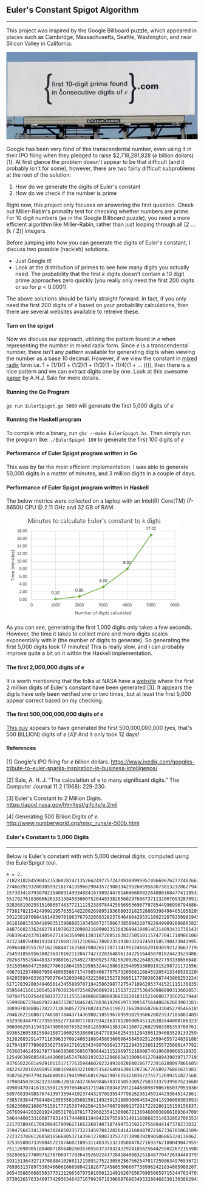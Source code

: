 

## Euler's Constant Spigot Algorithm
______

This project was inspired by the Google Billboard puzzle, which appeared in places such as Cambridge, Massachusetts, Seattle, Washington, and 
near Silicon Valley in California.

![Google Billboard Puzzle](/images/billboard.PNG?raw=true "Google Billboard Puzzle")

Google has been very fond of this transcendental number, even using it in their IPO filing when they pledged to raise $2,718,281,828 (*e* billion dollars) [1]. At first glance the problem doesn't appear to be that difficult (and it probably isn't for some), however, there are two fairly difficult subproblems at the root of the solution:

1. How do we generate the digits of Euler's constant
2. How do we check if the number is prime

Right now, this project only focuses on answering the first question. Check out Miller-Rabin's primality test for checking whether numbers are prime. For 10 digit numbers (as in the Google Billboard puzzle), you need a more efficient algorithm like Miller-Rabin, rather than just looping through all [2 ... (k / 2)] integers. 

Before jumping into how you can generate the digits of Euler's constant, I discuss two possible (hackish) solutions. 

- Just Google it! 
- Look at the distribution of primes to see how many digits you actually need. The probability that the first *k* digits doesn't contain a 10 digit prime approaches zero quickly (you really only need the first 200 digits or so for *p* < 0.0001)

The above solutions should be fairly straight forward. In fact, if you only need the first 200 digits of *e* based on your probability calculations, then there are several websites available to retreive these.


#### Turn on the spigot

Now we discuss our approach, utilizing the pattern found in *e* when representing the number in mixed radix form. Since *e* is a transcendental number, there isn't any pattern available for generating digits when viewing the number as a base 10 decimal. However, if we view the constant in [mixed radix](https://en.wikipedia.org/wiki/Mixed_radix) form i.e. 1 + (1/1)(1 + (1/2)(1 + (1/3)(1 + (1/4)(1 + ... )))), then there is a nice pattern and we can extract digits one by one. Look at this awesome [paper](https://academic.oup.com/comjnl/article-pdf/11/2/229/1076231/11-2-229.pdf) by A.H.J. Sale for more details. 

#### Running the Go Program

`go run EulerSpigot.go 5000` will generate the first 5,000 digits of *e*

#### Running the Haskell program

To compile into a binary, run `ghc --make EulerSpigot.hs`. Then simply run the program like: `./EulerSpigot 100` to generate the first 100 digits of *e*

#### Performance of Euler Spigot program written in Go

This was by far the most efficient implementation. I was able to generate 50,000 digits in a matter of minutes, and 3 million digits in a couple of days.

#### Performance of Euler Spigot program written in Haskell

The below metrics were collected on a laptop with an Intel(R) Core(TM) i7-8650U CPU @ 2.11 GHz and 32 GB of RAM. 

![Performance of Euler Spigot](/images/haskellPerformance.PNG?raw=true "Euler Spigot Performance (Haskell)")

As you can see, generating the first 1,000 digits only takes a few seconds. However, the time it takes to collect more and more digits scales exponentially with *k* (the number of digits to generate). So generating the first 5,000 digits took 17 minutes! This is really slow, and I can probably improve quite a bit on it within the Haskell implementation.

#### The first 2,000,000 digits of *e*

It is worth mentioning that the folks at NASA have a [website]( https://apod.nasa.gov/htmltest/gifcity/e.2mil) where the 
first 2 million digits of Euler's constant have been generated [3]. It appears the digits have only been verified one or two times, but at least the first 5,000 appear correct based on my checking. 

#### The first 500,000,000,000 digits of *e*

[This guy](http://www.numberworld.org/misc_runs/e-500b.html) appears to have generated the first 500,000,000,000 (yes, that's 500 BILLION) digits of *e* [4]! And it only took 12 days! 


#### References
[1] Google's IPO filing for *e* billion dollars. https://www.ivedix.com/googles-tribute-to-euler-sparks-inspiration-in-business-intelligence/

[2] Sale, A. H. J. "The calculation of e to many significant digits." 
The Computer Journal 11.2 (1968): 229-230.

[3] Euler's Constant to 2 Million Digits. https://apod.nasa.gov/htmltest/gifcity/e.2mil

[4] Generating 500 Billion Digits of *e*. http://www.numberworld.org/misc_runs/e-500b.html

#### Euler's Constant to 5,000 Digits
_________________
Below is Euler's constant with with 5,000 decimal digits, computed using 
the EulerSpigot tool. 
```
e = 2.
7182818284590452353602874713526624977572470936999595749669676277240766303535475945713821785251664274
2746639193200305992181741359662904357290033429526059563073813232862794349076323382988075319525101901
1573834187930702154089149934884167509244761460668082264800168477411853742345442437107539077744992069
5517027618386062613313845830007520449338265602976067371132007093287091274437470472306969772093101416
9283681902551510865746377211125238978442505695369677078544996996794686445490598793163688923009879312
7736178215424999229576351482208269895193668033182528869398496465105820939239829488793320362509443117
3012381970684161403970198376793206832823764648042953118023287825098194558153017567173613320698112509
9618188159304169035159888851934580727386673858942287922849989208680582574927961048419844436346324496
8487560233624827041978623209002160990235304369941849146314093431738143640546253152096183690888707016
7683964243781405927145635490613031072085103837505101157477041718986106873969655212671546889570350354
0212340784981933432106817012100562788023519303322474501585390473041995777709350366041699732972508868
7696640355570716226844716256079882651787134195124665201030592123667719432527867539855894489697096409
7545918569563802363701621120477427228364896134225164450781824423529486363721417402388934412479635743
7026375529444833799801612549227850925778256209262264832627793338656648162772516401910590049164499828
9315056604725802778631864155195653244258698294695930801915298721172556347546396447910145904090586298
4967912874068705048958586717479854667757573205681288459205413340539220001137863009455606881667400169
8420558040336379537645203040243225661352783695117788386387443966253224985065499588623428189970773327
6171783928034946501434558897071942586398772754710962953741521115136835062752602326484728703920764310
0595841166120545297030236472549296669381151373227536450988890313602057248176585118063036442812314965
5070475102544650117272115551948668508003685322818315219600373562527944951582841882947876108526398139
5599006737648292244375287184624578036192981971399147564488262603903381441823262515097482798777996437
3089970388867782271383605772978824125611907176639465070633045279546618550966661856647097113444740160
7046262156807174818778443714369882185596709591025968620023537185887485696522000503117343920732113908
0329363447972735595527734907178379342163701205005451326383544000186323991490705479778056697853358048
9669062951194324730995876552368128590413832411607226029983305353708761389396391779574540161372236187
8936526053815584158718692553860616477983402543512843961294603529133259427949043372990857315802909586
3138268329147711639633709240031689458636060645845925126994655724839186564209752685082307544254599376
9170419777800853627309417101634349076964237222943523661255725088147792231519747780605696725380171807
7636034624592787784658506560507808442115296975218908740196609066518035165017925046195013665854366327
1254963990854914420001457476081930221206602433009641270489439039717719518069908699860663658323227870
9376502260149291011517177635944602023249300280401867723910288097866605651183260043688508817157238669
8422422010249505518816948032210025154264946398128736776589276881635983124778865201411741109136011649
9507662907794364600585194199856016264790761532103872755712699251827568798930276176114616254935649590
3798045838182323368612016243736569846703785853305275833337939907521660692380533698879565137285593883
4998947074161815501253970646481719467083481972144888987906765037959036696724949925452790337296361626
5897603949857674139735944102374432970935547798262961459144293645142861715858733974679189757121195618
7385783644758448423555581050025611492391518893099463428413936080383091662818811503715284967059741625
6282360921680751501777253874025642534708790891372917228286115159156837252416307722544063378759310598
2676094420326192428531701878177296023541306067213604600038966109364709514141718577701418060644363681
5464440053316087783143174440811949422975599314011888683314832802706553833004693290115744147563139997
2217038046170928945790962716622607407187499753592127560844147378233032703301682371936480021732857349
3594756433412994302485023573221459784328264142168487872167336701061509424345698440187331281010794512
7223737886126058165668053714396127888732527373890392890506865324138062796025930387727697783792868409
3253658807339884572187460210053114833513238500478271693762180049047955979592905916554705057775143081
7511269898518840871856402603530558373783242292418562564425502267215598027401261797192804713960068916
3828665277009752767069777036439260224372841840883251848770472638440379530166905465937461619323840363
8931313643271376888410268112198912752230562567562547017250863497653672886059667527408686274079128565
7699631378975303466061666980421826772456053066077389962421834085988207186468262321508028828635974683
9654358856685503773131296587975810501214916207656769950659715344763470320853215603674828608378656803
0730626576334697742956346437167093971930608769634953288468336130388294310408002968738691170666661468 
```

